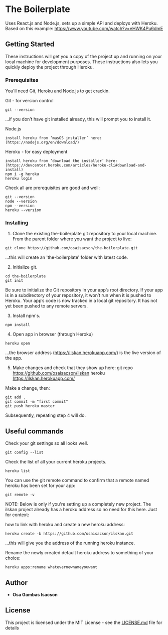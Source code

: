 # The Boilerplate

Uses React.js and Node.js, sets up a simple API and deploys with Heroku.
Based on this example: https://www.youtube.com/watch?v=eHWK4Pu6dmE


## Getting Started

These instructions will get you a copy of the project up and running on your local machine for development purposes. These instructions also  lets you quickly deploy the project through Heroku.

### Prerequisites

You'll need Git, Heroku and Node.js to get crackin.


Git - for version control

```
git --version
```
...if you don’t have git installed already, this will prompt you to install it.


Node.js
```
install heroku from ‘masOS installer’ here: (https://nodejs.org/en/download/)
```

Heroku - for easy deployment
```
install heroku from ‘download the installer’ here: (https://devcenter.heroku.com/articles/heroku-cli#download-and-install)
npm i -g heroku
heroku login
```

Check all are prerequisites are good and well:
```
git --version
node --version
npm --version
heroku --version
```

### Installing

1. Clone the existing the-boilerplate git repository to your local machine.
From the parent folder where you want the project to live:

```
git clone https://github.com/osaisacson/the-boilerplate.git
```
...this will create an 'the-boilerplate' folder with latest code.


2. Initialize git.

```
cd the-boilerplate
git init
```
Be sure to initialize the Git repository in your app’s root directory. If your app is in a subdirectory of your repository, it won’t run when it is pushed to Heroku.
Your app’s code is now tracked in a local git repository. It has not yet been pushed to any remote servers.

3. Install npm's.

```
npm install
```


4. Open app in browser (through Heroku)
```
heroku open
```
...the browser address (https://ilskan.herokuapp.com/) is the live version of the app.


5. Make changes and check that they show up here: 
git repo https://github.com/osaisacson/ilskan 
heroku https://ilskan.herokuapp.com/

Make a change, then:
```
git add .
git commit -m "first commit"
git push heroku master
```

Subsequently, repeating step 4 will do.


## Useful commands

Check your git settings so all looks well.

```
git config --list
```

Check the list of all your current heroku projects.

```
heroku list
```

You can use the git remote command to confirm that a remote named heroku has been set for your app:

```
git remote -v
```

NOTE: Below is only if you're setting up a completely new project. The ilskan project already has a heroku address so no need for this here. Just for context:

how to link with heroku and create a new heroku address:
```
heroku create -b https://github.com/osaisacson/ilskan.git
```
...this will give you the address of the running heroku instance.


Rename the newly created default heroku address to something of your choice:
```
heroku apps:rename whatevernewnameyouwant
```


## Author

* **Osa Gambas Isacson**


## License

This project is licensed under the MIT License - see the [LICENSE.md](LICENSE.md) file for details
